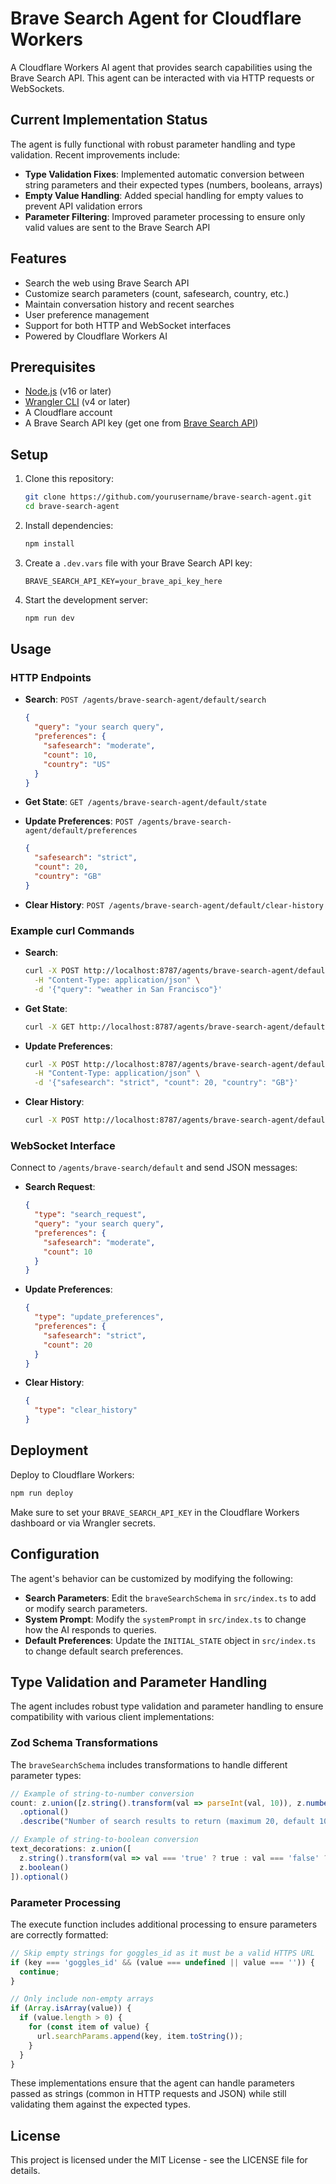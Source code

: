 # Brave Search Agent for Cloudflare Workers

A Cloudflare Workers AI agent that provides search capabilities using the Brave Search API. This agent can be interacted with via HTTP requests or WebSockets.

## Current Implementation Status

The agent is fully functional with robust parameter handling and type validation. Recent improvements include:

- **Type Validation Fixes**: Implemented automatic conversion between string parameters and their expected types (numbers, booleans, arrays)
- **Empty Value Handling**: Added special handling for empty values to prevent API validation errors
- **Parameter Filtering**: Improved parameter processing to ensure only valid values are sent to the Brave Search API

## Features

- Search the web using Brave Search API
- Customize search parameters (count, safesearch, country, etc.)
- Maintain conversation history and recent searches
- User preference management
- Support for both HTTP and WebSocket interfaces
- Powered by Cloudflare Workers AI

## Prerequisites

- [Node.js](https://nodejs.org/) (v16 or later)
- [Wrangler CLI](https://developers.cloudflare.com/workers/wrangler/install-and-update/) (v4 or later)
- A Cloudflare account
- A Brave Search API key (get one from [Brave Search API](https://brave.com/search/api/))

## Setup

1. Clone this repository:
   ```bash
   git clone https://github.com/yourusername/brave-search-agent.git
   cd brave-search-agent
   ```

2. Install dependencies:
   ```bash
   npm install
   ```

3. Create a `.dev.vars` file with your Brave Search API key:
   ```
   BRAVE_SEARCH_API_KEY=your_brave_api_key_here
   ```

4. Start the development server:
   ```bash
   npm run dev
   ```

## Usage

### HTTP Endpoints

- **Search**: `POST /agents/brave-search-agent/default/search`
  ```json
  {
    "query": "your search query",
    "preferences": {
      "safesearch": "moderate",
      "count": 10,
      "country": "US"
    }
  }
  ```

- **Get State**: `GET /agents/brave-search-agent/default/state`

- **Update Preferences**: `POST /agents/brave-search-agent/default/preferences`
  ```json
  {
    "safesearch": "strict",
    "count": 20,
    "country": "GB"
  }
  ```

- **Clear History**: `POST /agents/brave-search-agent/default/clear-history`

### Example curl Commands

- **Search**:
  ```bash
  curl -X POST http://localhost:8787/agents/brave-search-agent/default/search \
    -H "Content-Type: application/json" \
    -d '{"query": "weather in San Francisco"}'
  ```

- **Get State**:
  ```bash
  curl -X GET http://localhost:8787/agents/brave-search-agent/default/state
  ```

- **Update Preferences**:
  ```bash
  curl -X POST http://localhost:8787/agents/brave-search-agent/default/preferences \
    -H "Content-Type: application/json" \
    -d '{"safesearch": "strict", "count": 20, "country": "GB"}'
  ```

- **Clear History**:
  ```bash
  curl -X POST http://localhost:8787/agents/brave-search-agent/default/clear-history
  ```

### WebSocket Interface

Connect to `/agents/brave-search/default` and send JSON messages:

- **Search Request**:
  ```json
  {
    "type": "search_request",
    "query": "your search query",
    "preferences": {
      "safesearch": "moderate",
      "count": 10
    }
  }
  ```

- **Update Preferences**:
  ```json
  {
    "type": "update_preferences",
    "preferences": {
      "safesearch": "strict",
      "count": 20
    }
  }
  ```

- **Clear History**:
  ```json
  {
    "type": "clear_history"
  }
  ```

## Deployment

Deploy to Cloudflare Workers:

```bash
npm run deploy
```

Make sure to set your `BRAVE_SEARCH_API_KEY` in the Cloudflare Workers dashboard or via Wrangler secrets.

## Configuration

The agent's behavior can be customized by modifying the following:

- **Search Parameters**: Edit the `braveSearchSchema` in `src/index.ts` to add or modify search parameters.
- **System Prompt**: Modify the `systemPrompt` in `src/index.ts` to change how the AI responds to queries.
- **Default Preferences**: Update the `INITIAL_STATE` object in `src/index.ts` to change default search preferences.

## Type Validation and Parameter Handling

The agent includes robust type validation and parameter handling to ensure compatibility with various client implementations:

### Zod Schema Transformations

The `braveSearchSchema` includes transformations to handle different parameter types:

```typescript
// Example of string-to-number conversion
count: z.union([z.string().transform(val => parseInt(val, 10)), z.number()])
  .optional()
  .describe("Number of search results to return (maximum 20, default 10).")

// Example of string-to-boolean conversion
text_decorations: z.union([
  z.string().transform(val => val === 'true' ? true : val === 'false' ? false : Boolean(val)),
  z.boolean()
]).optional()
```

### Parameter Processing

The execute function includes additional processing to ensure parameters are correctly formatted:

```typescript
// Skip empty strings for goggles_id as it must be a valid HTTPS URL
if (key === 'goggles_id' && (value === undefined || value === '')) {
  continue;
}

// Only include non-empty arrays
if (Array.isArray(value)) {
  if (value.length > 0) {
    for (const item of value) {
      url.searchParams.append(key, item.toString());
    }
  }
}
```

These implementations ensure that the agent can handle parameters passed as strings (common in HTTP requests and JSON) while still validating them against the expected types.

## License

This project is licensed under the MIT License - see the LICENSE file for details.
